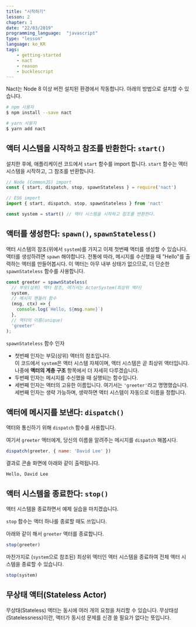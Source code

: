 ```yaml
---
title: "시작하기"
lesson: 2
chapter: 1
date: "22/03/2019"
programming_language:  "javascript"
type: "lesson"
language: ko_KR
tags:
    - getting-started
    - nact
    - reason
    - bucklescript
---
```


Nact는 Node 8 이상 버전 설치된 환경에서 작동합니다. 아래의 방법으로 설치할 수 있습니다.

```bash
# npm 사용자
$ npm install --save nact

# yarn 사용자
$ yarn add nact
```


## 액터 시스템을 시작하고 참조를 반환한다: `start()`

설치한 후에, 애플리케이션 코드에서 `start` 함수를 import 합니다. `start` 함수는 액터 시스템을 시작하고, 그 참조를 반환합니다.

```javascript
// Node (CommonJS) import
const { start, dispatch, stop, spawnStateless } = require('nact')

// ES6 import
import { start, dispatch, stop, spawnStateless } from 'nact'

const system = start() // 액터 시스템을 시작하고 참조를 반환한다.
```


## 액터를 생성한다: `spawn()`, `spawnStateless()`
액터 시스템의 참조(위에서 `system`)를 가지고 이제 첫번째 액터를 생성할 수 있습니다. 액터를 생성하려면 `spawn` 해야합니다. 전통에 따라, 메시지를 수신했을 때 "Hello"를 출력하는 액터를 만들어봅시다. 이 액터는 아무 내부 상태가 없으므로, 더 단순한 `spawnStateless` 함수를 사용합니다.

```javascript
const greeter = spawnStateless(
  // 부모(상위) 액터 참조, 여기서는 ActorSystem(최상위 액터)
  system,
  // 메시지 핸들러 함수
  (msg, ctx) => {
    console.log(`Hello, ${msg.name}`)
  },
  // 액터의 이름(unique)
  'greeter'
);
```

`spawnStateless` 함수 인자
- 첫번째 인자는 부모(상위) 액터의 참조입니다.<br>
  이 코드에서 `system`은 액터 시스템 자체이며, 액터 시스템은 곧 최상위 액터입니다. 나중에 **액터의 계층 구조** 항목에서 더 자세히 다루겠습니다.
- 두번째 인자는 메시지를 수신했을 때 실행되는 함수입니다.
- 세번째 인자는 액터의 고유한 이름입니다. 여기서는 `'greeter'`라고 명명했습니다. 세번째 인자는 생략 가능하며, 생략하면 액터 시스템이 자동으로 이름을 정합니다.


## 액터에 메시지를 보낸다: `dispatch()`

액터와 통신하기 위해 `dispatch` 함수를 사용합니다.

여기서 `greeter` 액터에게, 당신의 이름을 알려주는 메시지를 `dispatch` 해봅시다.

```javascript
dispatch(greeter, { name: 'David Lee' })
```

결과로 콘솔 화면에 아래와 같이 출력됩니다.

```
Hello, David Lee
```


## 액터 시스템을 종료한다: `stop()`

액터 시스템을 종료하면서 예제 실습을 마치겠습니다.

`stop` 함수는 액터 하나를 종료할 때도 쓰입니다.

아래와 같이 해서 `greeter` 액터를 종료합니다.

```javascript
stop(greeter)
```

마찬가지로 (`system`으로 참조된) 최상위 액터인 액터 시스템을 종료하여 전체 액터 시스템을 종료할 수 있습니다.

```javascript
stop(system)
```


## 무상태 액터(Stateless Actor)

무상태(Stateless) 액터는 동시에 여러 개의 요청을 처리할 수 있습니다. 무상태성(Statelessness)이란, 액터가 동시성 문제를 신경 쓸 필요가 없다는 뜻입니다.
